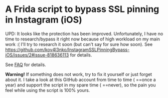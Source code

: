 # A Frida script to bypass SSL pinning in Instagram (iOS)

UPD: It looks like the protection has been improved. Unfortunately, I have no time to research/bypass it right now because of high workload on my main work :( I'll try to research it soon (but can't say for sure how soon). See https://github.com/kov4l3nko/InstagramSSLPinningBypass-iOS/issues/2#issue-818636113 for details.

See [FAQ](docu/README.md) for details.

**Warning!** If something does not work, try to fix it yourself or just forget about it. I take a look at this GitHub account from time to time ( ==once a year) and support the script in my spare time ( ==never), so the pain you feel while using the script is  100% yours.
